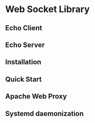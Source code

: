 # Web Socket Library

## Echo Client

## Echo Server

## Installation

## Quick Start

## Apache Web Proxy

## Systemd daemonization

